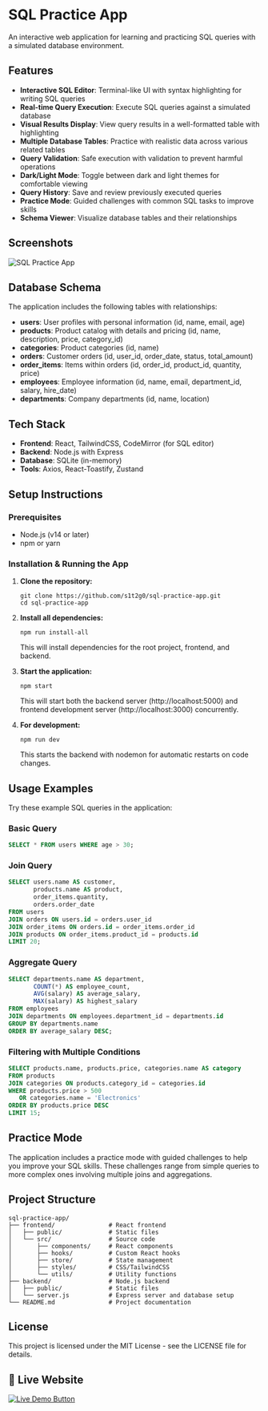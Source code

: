 # SQL Practice App

An interactive web application for learning and practicing SQL queries with a simulated database environment.

## Features

- **Interactive SQL Editor**: Terminal-like UI with syntax highlighting for writing SQL queries
- **Real-time Query Execution**: Execute SQL queries against a simulated database
- **Visual Results Display**: View query results in a well-formatted table with highlighting
- **Multiple Database Tables**: Practice with realistic data across various related tables
- **Query Validation**: Safe execution with validation to prevent harmful operations
- **Dark/Light Mode**: Toggle between dark and light themes for comfortable viewing
- **Query History**: Save and review previously executed queries
- **Practice Mode**: Guided challenges with common SQL tasks to improve skills
- **Schema Viewer**: Visualize database tables and their relationships

## Screenshots

![SQL Practice App](screenshots/app-screenshot.png)

## Database Schema

The application includes the following tables with relationships:

- **users**: User profiles with personal information (id, name, email, age)
- **products**: Product catalog with details and pricing (id, name, description, price, category_id)
- **categories**: Product categories (id, name)
- **orders**: Customer orders (id, user_id, order_date, status, total_amount)
- **order_items**: Items within orders (id, order_id, product_id, quantity, price)
- **employees**: Employee information (id, name, email, department_id, salary, hire_date)
- **departments**: Company departments (id, name, location)

## Tech Stack

- **Frontend**: React, TailwindCSS, CodeMirror (for SQL editor)
- **Backend**: Node.js with Express
- **Database**: SQLite (in-memory)
- **Tools**: Axios, React-Toastify, Zustand

## Setup Instructions

### Prerequisites
- Node.js (v14 or later)
- npm or yarn

### Installation & Running the App

1. **Clone the repository:**
   ```
   git clone https://github.com/s1t2g0/sql-practice-app.git
   cd sql-practice-app
   ```

2. **Install all dependencies:**
   ```
   npm run install-all
   ```
   This will install dependencies for the root project, frontend, and backend.

3. **Start the application:**
   ```
   npm start
   ```
   This will start both the backend server (http://localhost:5000) and frontend development server (http://localhost:3000) concurrently.

4. **For development:**
   ```
   npm run dev
   ```
   This starts the backend with nodemon for automatic restarts on code changes.

## Usage Examples

Try these example SQL queries in the application:

### Basic Query
```sql
SELECT * FROM users WHERE age > 30;
```

### Join Query
```sql
SELECT users.name AS customer, 
       products.name AS product,
       order_items.quantity,
       orders.order_date
FROM users 
JOIN orders ON users.id = orders.user_id
JOIN order_items ON orders.id = order_items.order_id
JOIN products ON order_items.product_id = products.id
LIMIT 20;
```

### Aggregate Query
```sql
SELECT departments.name AS department, 
       COUNT(*) AS employee_count,
       AVG(salary) AS average_salary,
       MAX(salary) AS highest_salary
FROM employees 
JOIN departments ON employees.department_id = departments.id
GROUP BY departments.name
ORDER BY average_salary DESC;
```

### Filtering with Multiple Conditions
```sql
SELECT products.name, products.price, categories.name AS category
FROM products
JOIN categories ON products.category_id = categories.id
WHERE products.price > 500
   OR categories.name = 'Electronics'
ORDER BY products.price DESC
LIMIT 15;
```

## Practice Mode

The application includes a practice mode with guided challenges to help you improve your SQL skills. These challenges range from simple queries to more complex ones involving multiple joins and aggregations.

## Project Structure

```
sql-practice-app/
├── frontend/               # React frontend
│   ├── public/             # Static files
│   └── src/                # Source code
│       ├── components/     # React components
│       ├── hooks/          # Custom React hooks
│       ├── store/          # State management
│       ├── styles/         # CSS/TailwindCSS
│       └── utils/          # Utility functions
├── backend/                # Node.js backend
│   ├── public/             # Static files
│   └── server.js           # Express server and database setup
└── README.md               # Project documentation
```

## License

This project is licensed under the MIT License - see the LICENSE file for details.

## 🔗 Live Website

<a href="https://sql-app-frontend.onrender.com/" target="_blank">
  <img src="https://img.shields.io/badge/Live-Demo-blue?style=for-the-badge&logo=google-chrome" alt="Live Demo Button"/>
</a>
